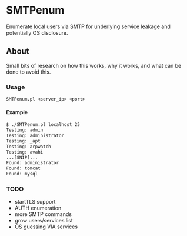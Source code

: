 # SMTPenum

Enumerate local users via SMTP for underlying service leakage and potentially OS disclosure.

## About

Small bits of research on how this works, why it works, and what can be done to avoid this.

### Usage

`SMTPenum.pl <server_ip> <port>`

#### Example

```sh
$ ./SMTPenum.pl localhost 25
Testing: admin
Testing: administrator
Testing: _apt
Testing: arpwatch
Testing: avahi
...[SNIP]...
Found: administrator
Found: tomcat
Found: mysql
```

### TODO
- startTLS support
- AUTH enumeration
- more SMTP commands
- grow users/services list
- OS guessing VIA services
